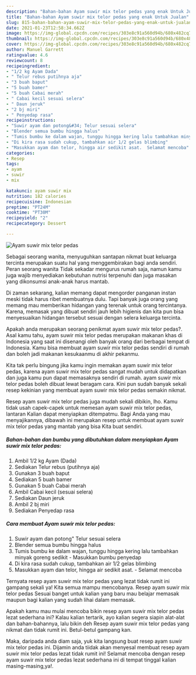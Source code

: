 ```yaml
---
description: "Bahan-bahan Ayam suwir mix telor pedas yang enak Untuk Jualan"
title: "Bahan-bahan Ayam suwir mix telor pedas yang enak Untuk Jualan"
slug: 815-bahan-bahan-ayam-suwir-mix-telor-pedas-yang-enak-untuk-jualan
date: 2021-01-23T12:58:34.662Z
image: https://img-global.cpcdn.com/recipes/303e8c91a560d94b/680x482cq70/ayam-suwir-mix-telor-pedas-foto-resep-utama.jpg
thumbnail: https://img-global.cpcdn.com/recipes/303e8c91a560d94b/680x482cq70/ayam-suwir-mix-telor-pedas-foto-resep-utama.jpg
cover: https://img-global.cpcdn.com/recipes/303e8c91a560d94b/680x482cq70/ayam-suwir-mix-telor-pedas-foto-resep-utama.jpg
author: Manuel Garrett
ratingvalue: 4.6
reviewcount: 8
recipeingredient:
- "1/2 kg Ayam Dada"
- " Telur rebus putihnya aja"
- "3 buah baput"
- "5 buah bamer"
- "5 buah Cabai merah"
- " Cabai kecil sesuai selera"
- " Daun jeruk"
- "2 bj miri"
- " Penyedap rasa"
recipeinstructions:
- "Suwir ayam dan potong&#34; Telur sesuai selera"
- "Blender semua bumbu hingga halus"
- "Tumis bumbu ke dalam wajan, tunggu hingga kering lalu tambahkan minyak goreng sedikit  Masukkan bumbu penyedap"
- "Di kira rasa sudah cukup, tambahkan air 1/2 gelas blimbing"
- "Masukkan ayam dan telor, hingga air sedikit asat.  Selamat mencoba"
categories:
- Resep
tags:
- ayam
- suwir
- mix

katakunci: ayam suwir mix 
nutrition: 182 calories
recipecuisine: Indonesian
preptime: "PT24M"
cooktime: "PT30M"
recipeyield: "2"
recipecategory: Dessert

---
```



![Ayam suwir mix telor pedas](https://img-global.cpcdn.com/recipes/303e8c91a560d94b/680x482cq70/ayam-suwir-mix-telor-pedas-foto-resep-utama.jpg)

Sebagai seorang wanita, menyuguhkan santapan nikmat buat keluarga tercinta merupakan suatu hal yang menggembirakan bagi anda sendiri. Peran seorang  wanita Tidak sekadar mengurus rumah saja, namun kamu juga wajib menyediakan kebutuhan nutrisi terpenuhi dan juga masakan yang dikonsumsi anak-anak harus mantab.

Di zaman  sekarang, kalian memang dapat mengorder panganan instan meski tidak harus ribet membuatnya dulu. Tapi banyak juga orang yang memang mau memberikan hidangan yang terenak untuk orang tercintanya. Karena, memasak yang dibuat sendiri jauh lebih higienis dan kita pun bisa menyesuaikan hidangan tersebut sesuai dengan selera keluarga tercinta. 



Apakah anda merupakan seorang penikmat ayam suwir mix telor pedas?. Asal kamu tahu, ayam suwir mix telor pedas merupakan makanan khas di Indonesia yang saat ini disenangi oleh banyak orang dari berbagai tempat di Indonesia. Kamu bisa membuat ayam suwir mix telor pedas sendiri di rumah dan boleh jadi makanan kesukaanmu di akhir pekanmu.

Kita tak perlu bingung jika kamu ingin memakan ayam suwir mix telor pedas, karena ayam suwir mix telor pedas sangat mudah untuk didapatkan dan juga kamu pun dapat memasaknya sendiri di rumah. ayam suwir mix telor pedas boleh dibuat lewat beragam cara. Kini pun sudah banyak sekali resep kekinian yang membuat ayam suwir mix telor pedas semakin nikmat.

Resep ayam suwir mix telor pedas juga mudah sekali dibikin, lho. Kamu tidak usah capek-capek untuk memesan ayam suwir mix telor pedas, lantaran Kalian dapat menyiapkan ditempatmu. Bagi Anda yang mau menyajikannya, dibawah ini merupakan resep untuk membuat ayam suwir mix telor pedas yang mantab yang bisa Kita buat sendiri.

<!--inarticleads1-->

##### Bahan-bahan dan bumbu yang dibutuhkan dalam menyiapkan Ayam suwir mix telor pedas:

1. Ambil 1/2 kg Ayam (Dada)
1. Sediakan  Telur rebus (putihnya aja)
1. Gunakan 3 buah baput
1. Sediakan 5 buah bamer
1. Gunakan 5 buah Cabai merah
1. Ambil  Cabai kecil (sesuai selera)
1. Sediakan  Daun jeruk
1. Ambil 2 bj miri
1. Sediakan  Penyedap rasa




<!--inarticleads2-->

##### Cara membuat Ayam suwir mix telor pedas:

1. Suwir ayam dan potong&#34; Telur sesuai selera
1. Blender semua bumbu hingga halus
1. Tumis bumbu ke dalam wajan, tunggu hingga kering lalu tambahkan minyak goreng sedikit  - Masukkan bumbu penyedap
1. Di kira rasa sudah cukup, tambahkan air 1/2 gelas blimbing
1. Masukkan ayam dan telor, hingga air sedikit asat.  - Selamat mencoba




Ternyata resep ayam suwir mix telor pedas yang lezat tidak rumit ini gampang sekali ya! Kita semua mampu mencobanya. Resep ayam suwir mix telor pedas Sesuai banget untuk kalian yang baru mau belajar memasak maupun bagi kalian yang sudah lihai dalam memasak.

Apakah kamu mau mulai mencoba bikin resep ayam suwir mix telor pedas lezat sederhana ini? Kalau kalian tertarik, ayo kalian segera siapin alat-alat dan bahan-bahannya, lalu bikin deh Resep ayam suwir mix telor pedas yang nikmat dan tidak rumit ini. Betul-betul gampang kan. 

Maka, daripada anda diam saja, yuk kita langsung buat resep ayam suwir mix telor pedas ini. Dijamin anda tiidak akan menyesal membuat resep ayam suwir mix telor pedas lezat tidak rumit ini! Selamat mencoba dengan resep ayam suwir mix telor pedas lezat sederhana ini di tempat tinggal kalian masing-masing,ya!.

